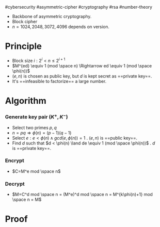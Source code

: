#cybersecurity #asymmetric-cipher  #cryptography #rsa  #number-theory 
- Backbone of asymmetric cryptography.
- Block cipher
- $n = 1024,2048,3072,4096$ depends on version.
# Principle
- Block size $i: 2^i<n \leq 2^{i+1}$ 
- $M^{ed} \equiv 1 (mod \space n) \Rightarrow ed \equiv 1 (mod \space \phi(n))$ 
- $(e,n)$ is chosen as public key, but $d$ is kept secret as ==private key==.
- It's ==infeasible to factorize== a large number.
# Algorithm
### Generate key pair ($K^+,K^-$) 
- Select two primes $p,q$ 
- $n=pq \Rightarrow \phi(n)=(p-1)(q-1)$ 
- Select $e: e < \phi(n) \land gcd(e,\phi(n))=1$ . $(e,n)$ is ==public key==.
- Find $d$ such that $d < \phi(n) \land de \equiv 1 (mod \space \phi(n))$ . $d$ is ==private key==.
### Encrypt
- $C=M^e mod \space n$
### Decrypt
- $M=C^d mod \space n = (M^e)^d mod \space n = M^{k\phi(n)+1} mod \space n = M$ 

# Proof

